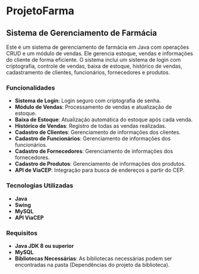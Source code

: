 # ProjetoFarma

## Sistema de Gerenciamento de Farmácia

Este é um sistema de gerenciamento de farmácia em Java com operações CRUD e um módulo de vendas. Ele gerencia estoque, vendas e informações do cliente de forma eficiente. O sistema inclui um sistema de login com criptografia, controle de vendas, baixa de estoque, histórico de vendas, cadastramento de clientes, funcionários, fornecedores e produtos.

### Funcionalidades

- **Sistema de Login**: Login seguro com criptografia de senha.
- **Módulo de Vendas**: Processamento de vendas e atualização de estoque.
- **Baixa de Estoque**: Atualização automática do estoque após cada venda.
- **Histórico de Vendas**: Registro de todas as vendas realizadas.
- **Cadastro de Clientes**: Gerenciamento de informações dos clientes.
- **Cadastro de Funcionários**: Gerenciamento de informações dos funcionários.
- **Cadastro de Fornecedores**: Gerenciamento de informações dos fornecedores.
- **Cadastro de Produtos**: Gerenciamento de informações dos produtos.
- **API de ViaCEP**: Integração para busca de endereços a partir do CEP.

### Tecnologias Utilizadas

- **Java**
- **Swing**
- **MySQL**
- **API ViaCEP**

### Requisitos

- **Java JDK 8 ou superior**
- **MySQL**
- **Bibliotecas Necessárias**: As bibliotecas necessárias podem ser encontradas na pasta (Dependências do projeto
da biblioteca).